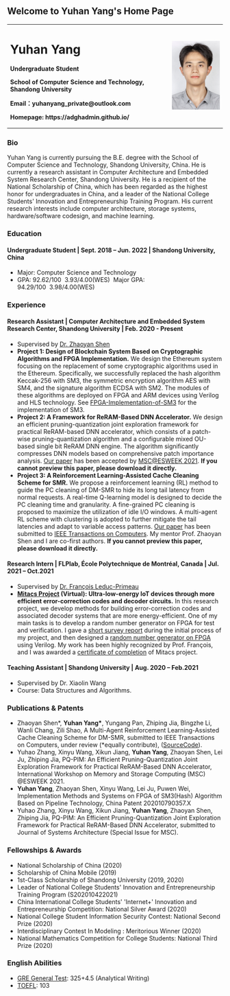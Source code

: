 ## Welcome to Yuhan Yang's Home Page

<table border="0">
  <tr>
    <td width="75%">
      <h1>Yuhan Yang</h1>
      <p><b>Undergraduate Student</b></p>
      <p><b>School of Computer Science and Technology, Shandong University</b></p>
      <p><b>Email：yuhanyang_private@outlook.com</b></p>
      <p><b>Homepage: https://adghadmin.github.io/</b></p>
    </td>
    <td width="25%">
      <img src="/yuhan.JPG" width="100%">      
    </td>
  </tr>
</table>

### Bio
Yuhan Yang is currently pursuing the B.E. degree with the School of Computer Science and Technology, Shandong University, China. He is currently a research assistant in Computer Architecture and Embedded System Research Center, Shandong University. He is a recipient of the National Scholarship of China, which has been regarded as the highest honor for undergraduates in China, and a leader of the National College Students' Innovation and Entrepreneurship Training Program. His current research interests include computer architecture, storage systems, hardware/software codesign, and machine learning.

### Education
#### Undergraduate Student | Sept. 2018 – Jun. 2022 | Shandong University, China
- Major: Computer Science and Technology  
- GPA: 92.62/100&nbsp;&nbsp;3.93/4.00(WES)&nbsp;&nbsp;Major GPA: 94.29/100&nbsp;&nbsp;3.98/4.00(WES)

### Experience
#### Research Assistant | Computer Architecture and Embedded System Research Center, Shandong University | Feb. 2020 - Present
- Supervised by [Dr. Zhaoyan Shen](https://szyatsdu.github.io/shenzhaoyan.git.io/zhaoyan_shen.html)  
- **Project 1: Design of Blockchain System Based on Cryptographic Algorithms and FPGA Implementation.** We design the Ethereum system focusing on the replacement of some cryptographic algorithms used in the Ethereum. Specifically, we successfully replaced the hash algorithm Keccak-256 with SM3, the symmetric encryption algorithm AES with SM4, and the signature algorithm ECDSA with SM2. The modules of these algorithms are deployed on FPGA and ARM devices using Verilog and HLS technology. See [FPGA-Implementation-of-SM3](https://github.com/adghadmin/FPGA-Implementation-of-SM3.git) for the implementation of SM3.  
- **Project 2: A Framework for ReRAM-Based DNN Accelerator.** We design an efficient pruning-quantization joint exploration framework for practical ReRAM-based DNN accelerator, which consists of a patch-wise pruning-quantization algorithm and a configurable mixed OU-based single bit ReRAM DNN engine. The algorithm significantly compresses DNN models based on comprehensive patch importance analysis. [Our paper](https://github.com/adghadmin/PQ-PIM-MSC-2021/blob/3e9fdae28a1c00436776a67334166b07ffb2bd9d/An%20Efficient%20Pruning-Quantization%20Joint%20Exploration%20Framework%20for%20Practical%20ReRAM-Based%20DNN%20Accelerator.pdf) has been accepted by [MSC@ESWEEK 2021](https://msc-esweek.github.io/program.html). **If you cannot preview this paper, please download it directly.**  
- **Project 3: A Reinforcement Learning-Assisted Cache Cleaning Scheme for SMR.** We propose a reinforcement learning (RL) method to guide the PC cleaning of DM-SMR to hide its long tail latency from normal requests. A real-time Q-learning model is designed to decide the PC cleaning time and granularity. A fine-grained PC cleaning is proposed to maximize the utilization of idle I/O windows. A multi-agent RL scheme with clustering is adopted to further mitigate the tail latencies and adapt to variable access patterns. [Our paper](https://github.com/adghadmin/MARL-PC-Cleaning/blob/155213bca881d2d6654530ef24b82cea7b647b80/A%20Multi-Agent%20Reinforcement%20Learning-Assisted%20Cache%20Cleaning%20Scheme%20for%20DM-SMR.pdf) has been submitted to [IEEE Transactions on Computers](https://www.computer.org/csdl/journal/tc). My mentor Prof. Zhaoyan Shen and I are co-first authors. **If you cannot preview this paper, please download it directly.**   

#### Research Intern | FLPlab, École Polytechnique de Montréal, Canada | Jul. 2021 – Oct.2021  
- Supervised by [Dr. François Leduc-Primeau](https://www.polymtl.ca/expertises/en/leduc-primeau-francois)  
- **[Mitacs Project](https://www.mitacs.ca/en/programs/globalink/globalink-research-internship) (Virtual): Ultra-low-energy IoT devices through more efficient error-correction codes and decoder circuits.** In this research project, we develop methods for building error-correction codes and associated decoder systems that are more energy-efficient. One of my main tasks is to develop a random number generator on FPGA for test and verification. I gave a [short survey report](https://github.com/adghadmin/General-Random-Number-Generator/blob/e9a66fadfe69239742ed6b3813bed8ac6dafb03c/A%20Short%20Survey%20on%20Uniform%20Random%20Number%20Generator%20and%20Gaussian%20Ramdom%20Number%20Generator%20with%20Implementation%20on%20FPGA.pdf) during the initial process of my project, and then designed a [random number generator on FPGA](https://github.com/adghadmin/General-Random-Number-Generator.git) using Verilog. My work has been highly recognized by Prof. François, and I was awarded a [certificate of completion](https://github.com/adghadmin/General-Random-Number-Generator/blob/e33f592f7d792b1c155bed1feb12aa366baf1e2a/Certificate%20of%20Completion%20-%20Yang.pdf) of Mitacs project.

#### Teaching Assistant | Shandong University | Aug. 2020 – Feb.2021  
- Supervised by Dr. Xiaolin Wang  
- Course: Data Structures and Algorithms.

### Publications & Patents  
- Zhaoyan Shen\*, **Yuhan Yang\***, Yungang Pan, Zhiping Jia, Bingzhe Li, Wanli Chang, Zili Shao, A Multi-Agent Reinforcement Learning-Assisted Cache Cleaning Scheme for DM-SMR, submitted to IEEE Transactions on Computers, under review (\*equally contribute), ([SourceCode](https://github.com/adghadmin/MARL-PC-Cleaning.git)).  
- Yuhao Zhang, Xinyu Wang, Xikun Jiang, **Yuhan Yang**, Zhaoyan Shen, Lei Ju, Zhiping Jia, PQ-PIM: An Efficient Pruning-Quantization Joint Exploration Framework for Practical ReRAM-Based DNN Accelerator, International Workshop on Memory and Storage Computing (MSC) @ESWEEK 2021.  
- **Yuhan Yang**, Zhaoyan Shen, Xinyu Wang, Lei Ju, Puwen Wei, Implementation Methods and Systems on FPGA of SM3(Hash) Algorithm Based on Pipeline Technology, China Patent 202010790357.X
- Yuhao Zhang, Xinyu Wang, Xikun Jiang, **Yuhan Yang**, Zhaoyan Shen, Zhiping Jia, PQ-PIM: An Efficient Pruning-Quantization Joint Exploration Framework for Practical ReRAM-Based DNN Accelerator, submitted to Journal of Systems Architecture (Special Issue for MSC).  

### Fellowships & Awards  
- National Scholarship of China (2020)  
- Scholarship of China Mobile (2019)  
- 1st-Class Scholarship of Shandong University (2019, 2020)  
- Leader of National College Students' Innovation and Entrepreneurship Training Program (S202010422021)  
- China International College Students' 'Internet+' Innovation and Entrepreneurship Competition: National Silver Award (2020)  
- National College Student Information Security Contest: National Second Prize (2020)  
- Interdisciplinary Contest In Modeling : Meritorious Winner (2020)  
- National Mathematics Competition for College Students: National Third Prize (2020)  

### English Abilities
- [GRE General Test](https://github.com/adghadmin/adghadmin.github.io/blob/55e0651e82effce323ecfacd5388fb045ee21ee8/GRE%20unofficial%20score%20report.pdf): 325+4.5 (Analytical Writing)  
- [TOEFL](https://github.com/adghadmin/adghadmin.github.io/blob/55e0651e82effce323ecfacd5388fb045ee21ee8/TOEFL%20unofficial%20score%20report.pdf): 103

